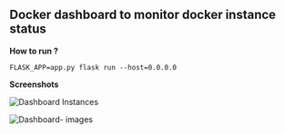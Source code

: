 ## Docker dashboard to monitor docker instance status

**How to run ?**

`FLASK_APP=app.py flask run --host=0.0.0.0`

**Screenshots**

![Dashboard Instances](http://www.unixhops.com/wp-content/uploads/2019/02/docker-dashboard-1.png)

![Dashboard- images](https://www.unixhops.com/wp-content/uploads/2019/02/docker-dashboard-2.png)

